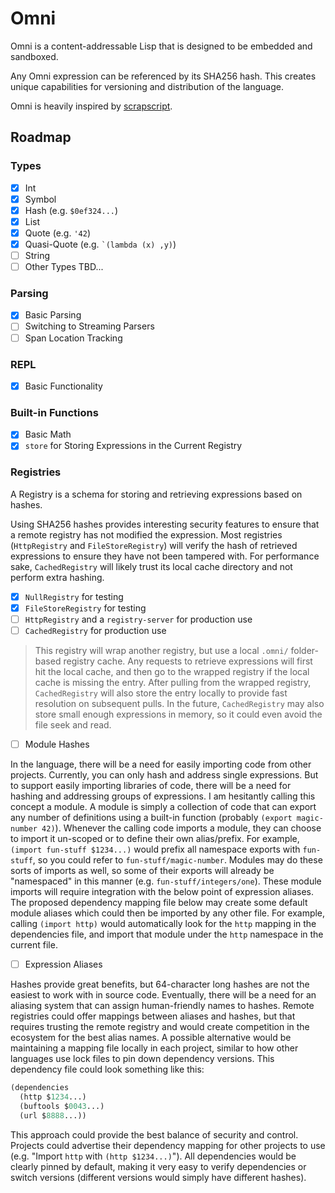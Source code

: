 # Omni

Omni is a content-addressable Lisp that is designed to be embedded and sandboxed.

Any Omni expression can be referenced by its SHA256 hash.
This creates unique capabilities for versioning and distribution of the language.

Omni is heavily inspired by [scrapscript](https://scrapscript.org/).

## Roadmap

### Types
 - [x] Int
 - [x] Symbol
 - [x] Hash (e.g. `$0ef324...`)
 - [x] List
 - [x] Quote (e.g. `'42`)
 - [x] Quasi-Quote (e.g. `` `(lambda (x) ,y) ``)
 - [ ] String
 - [ ] Other Types TBD...

### Parsing
 - [x] Basic Parsing
 - [ ] Switching to Streaming Parsers
 - [ ] Span Location Tracking

### REPL
 - [x] Basic Functionality

### Built-in Functions
 - [x] Basic Math
 - [x] `store` for Storing Expressions in the Current Registry

### Registries

A Registry is a schema for storing and retrieving expressions based on hashes. 

Using SHA256 hashes provides interesting security features to ensure that a remote registry has not modified the expression.
Most registries (`HttpRegistry` and `FileStoreRegistry`) will verify the hash of retrieved expressions to ensure they have not been tampered with.
For performance sake, `CachedRegistry` will likely trust its local cache directory and not perform extra hashing.

 - [x] `NullRegistry` for testing
 - [x] `FileStoreRegistry` for testing
 - [ ] `HttpRegistry` and a `registry-server` for production use
 - [ ] `CachedRegistry` for production use
> This registry will wrap another registry, but use a local `.omni/` folder-based registry cache.
Any requests to retrieve expressions will first hit the local cache, and then go to the wrapped registry if the local cache is missing the entry.
After pulling from the wrapped registry, `CachedRegistry` will also store the entry locally to provide fast resolution on subsequent pulls.
In the future, `CachedRegistry` may also store small enough expressions in memory, so it could even avoid the file seek and read.
 - [ ] Module Hashes

In the language, there will be a need for easily importing code from other projects.
Currently, you can only hash and address single expressions.
But to support easily importing libraries of code, there will be a need for hashing and addressing groups of expressions.
I am hesitantly calling this concept a module.
A module is simply a collection of code that can export any number of definitions using a built-in function (probably `(export magic-number 42)`).
Whenever the calling code imports a module, they can choose to import it un-scoped or to define their own alias/prefix.
For example, `(import fun-stuff $1234...)` would prefix all namespace exports with `fun-stuff`, so you could refer to `fun-stuff/magic-number`.
Modules may do these sorts of imports as well, so some of their exports will already be "namespaced" in this manner (e.g. `fun-stuff/integers/one`).
These module imports will require integration with the below point of expression aliases.
The proposed dependency mapping file below may create some default module aliases which could then be imported by any other file.
For example, calling `(import http)` would automatically look for the `http` mapping in the dependencies file, and import that module under the `http` namespace in the current file.

 - [ ] Expression Aliases

Hashes provide great benefits, but 64-character long hashes are not the easiest to work with in source code.
Eventually, there will be a need for an aliasing system that can assign human-friendly names to hashes.
Remote registries could offer mappings between aliases and hashes, but that requires trusting the remote registry and would create competition in the ecosystem for the best alias names.
A possible alternative would be maintaining a mapping file locally in each project, similar to how other languages use lock files to pin down dependency versions.
This dependency file could look something like this:
```lisp
(dependencies
  (http $1234...)
  (buftools $0043...)
  (url $8888...))
```
This approach could provide the best balance of security and control.
Projects could advertise their dependency mapping for other projects to use (e.g. "Import `http` with `(http $1234...)`").
All dependencies would be clearly pinned by default, making it very easy to verify dependencies or switch versions (different versions would simply have different hashes).
